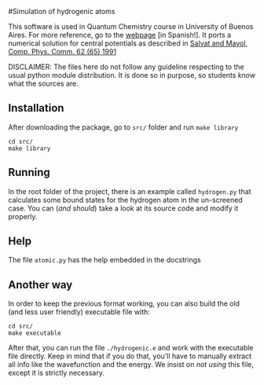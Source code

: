 #Simulation of hydrogenic atoms

This software is used in Quantum Chemistry course in University of
Buenos Aires. For more reference, go to the
[webpage](http://materias.df.uba.ar/e3a2016c1/) [in Spanish!]. It
ports a numerical solution for central potentials as described in
[Salvat and Mayol, Comp. Phys. Comm. 62 (65) 1991][1]

[1]: http://www.sciencedirect.com/science/article/pii/0010465591901222

DISCLAIMER: The files here do not follow any guideline respecting to
the usual python module distribution. It is done so in purpose, so
students *know* what the sources are.


## Installation
After downloading the package, go to `src/` folder and run `make
library`

```
cd src/
make library
```

## Running
In the root folder of the project, there is an example called
`hydrogen.py` that calculates some bound states for the hydrogen atom
in the un-screened case. You can (*and should*) take a look at its
source code and modify it properly.

## Help
The file `atomic.py` has the help embedded in the docstrings

## Another way
In order to keep the previous format working, you can also build the old
(and less user friendly) executable file with:

```
cd src/
make executable
```

After that, you can run the file `./hydrogenic.e` and work with the
executable file directly. Keep in mind that if you do that, you'll
have to manually extract all info like the wavefunction and the
energy. We insist on *not using* this file, except it is strictly
necessary.
